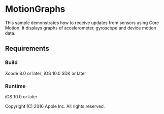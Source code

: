 # MotionGraphs

This sample demonstrates how to receive updates from sensors using Core Motion. It displays graphs of accelerometer, gyroscope and device motion data.

## Requirements

### Build

Xcode 8.0 or later; iOS 10.0 SDK or later

### Runtime

iOS 10.0 or later


Copyright (C) 2016 Apple Inc. All rights reserved.

